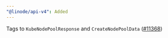 ```yaml
---
"@linode/api-v4": Added
---
```


Tags to `KubeNodePoolResponse` and `CreateNodePoolData` ([#11368](https://github.com/linode/manager/pull/11368))

